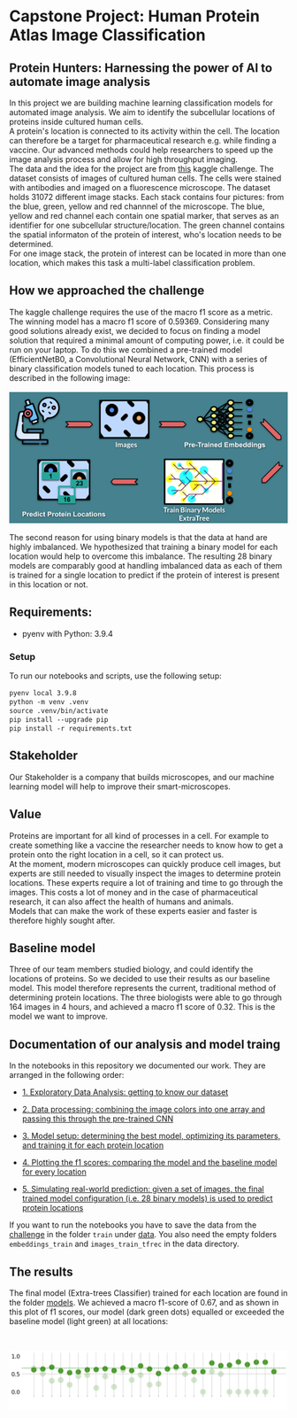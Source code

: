 # Capstone Project: Human Protein Atlas Image Classification
## Protein Hunters: Harnessing the power of AI to automate image analysis

In this project we are building machine learning classification models for automated image analysis. We aim to identify the subcellular locations of proteins inside cultured human cells.  <br>
A protein's location is connected to its activity within the cell. The location can therefore be a target for pharmaceutical research e.g. while finding a vaccine. Our advanced methods could help researchers to speed up the image analysis process and allow for high throughput imaging.<br>
The data and the idea for the project are from [this](https://www.kaggle.com/competitions/human-protein-atlas-image-classification/overview) kaggle challenge. The dataset consists of images of cultured human cells. The cells were stained with antibodies and imaged on a fluorescence microscope. The dataset holds 31072 different image stacks. Each stack contains four pictures: from the blue, green, yellow and red channnel of the microscope. The blue, yellow and red channel each contain one spatial marker, that serves as an identifier for one subcellular structure/location. The green channel contains the spatial informaton of the protein of interest, who's location needs to be determined.<br>
For one image stack, the protein of interest can be located in more than one location, which makes this task a multi-label classification problem. 

## How we approached the challenge
The kaggle challenge requires the use of the macro f1 score as a metric. The winning model has a macro f1 score of 0.59369. Considering many good solutions already exist, we decided to focus on finding a model solution that required a minimal amount of computing power, i.e. it could be run on your laptop. To do this we combined a pre-trained model (EfficientNetB0, a Convolutional Neural Network, CNN) with a series of binary classification models tuned to each location. This process is described in the following image: 
<br>
<br>
![How our model works](./images/Model_workflow_image.png)
<br>

The second reason for using binary models is that the data at hand are highly imbalanced. We hypothesized that training a binary model for each location would help to overcome this imbalance. The resulting 28 binary models are comparably good at handling imbalanced data as each of them is trained for a single location to predict if the protein of interest is present in this location or not.<br>
## Requirements:

- pyenv with Python: 3.9.4

### Setup
To run our notebooks and scripts, use the following setup: 
```
pyenv local 3.9.8
python -m venv .venv
source .venv/bin/activate
pip install --upgrade pip
pip install -r requirements.txt
```

## Stakeholder
Our Stakeholder is a company that builds microscopes, and our machine learning model will help to improve their smart-microscopes. 
## Value 
Proteins are important for all kind of processes in a cell. For example to create something like a vaccine the researcher needs to know how to get a protein onto the right location in a cell, so it can protect us. <br>
At the moment, modern microscopes can quickly produce cell images, but experts are still needed to visually inspect the images to determine protein locations. These experts require a lot of training and time to go through the images. This costs a lot of money and in the case of pharmaceutical research, it can also affect the health of humans and animals. <br>
Models that can make the work of these experts easier and faster is therefore highly sought after. 
## Baseline model
Three of our team members studied biology, and could identify the locations of proteins. So we decided to use their results as our baseline model. This model therefore represents the current, traditional method of determining protein locations. The three biologists were able to go through 164 images in 4 hours, and achieved a macro f1 score of 0.32. This is the model we want to improve. 
## Documentation of our analysis and model traing
In the notebooks in this repository we documented our work. They are arranged in the following order:
 - [1. Exploratory Data Analysis: getting to know our dataset](https://github.com/reneebrecht/human-protein-atlas-image-classification/blob/main/notebooks/1_EDA_on_images.ipynb)

 - [2. Data processing: combining the image colors into one array and passing this through the pre-trained CNN](https://github.com/reneebrecht/human-protein-atlas-image-classification/blob/main/notebooks/2_File_Conversion_Embeddings.ipynb)

 - [3. Model setup: determining the best model, optimizing its parameters, and training it for each protein location](https://github.com/reneebrecht/human-protein-atlas-image-classification/blob/main/notebooks/3_Binary_models_CrossVal_and_GridSearch.ipynb)

 - [4. Plotting the f1 scores: comparing the model and the baseline model for every location](https://github.com/reneebrecht/human-protein-atlas-image-classification/blob/main/notebooks/4_Plotting_final_f1_scores.ipynb)

 - [5. Simulating real-world prediction: given a set of images, the final trained model configuration (i.e. 28 binary models) is used to predict protein locations](https://github.com/reneebrecht/human-protein-atlas-image-classification/blob/main/notebooks/5_Dry_Run_Predict_with_binary_models.ipynb)

If you want to run the notebooks you have to save the data from the [challenge](https://www.kaggle.com/competitions/human-protein-atlas-image-classification/overview) in the folder `train` under [data](https://github.com/reneebrecht/human-protein-atlas-image-classification/tree/main/data). You also need the empty folders `embeddings_train` and `images_train_tfrec` in the data directory. 
## The results
The final model (Extra-trees Classifier) trained for each location are found in the folder [models](https://github.com/reneebrecht/human-protein-atlas-image-classification/tree/main/models).
We achieved a macro f1-score of 0.67, and as shown in this plot of f1 scores, our model (dark green dots) equalled or exceeded the baseline model (light green) at all locations:

<br>

![f1 scores for the baseline and trained model](./images/narrow_f1_scatter_final_model_ExT_elnf_r28.png)

<br>